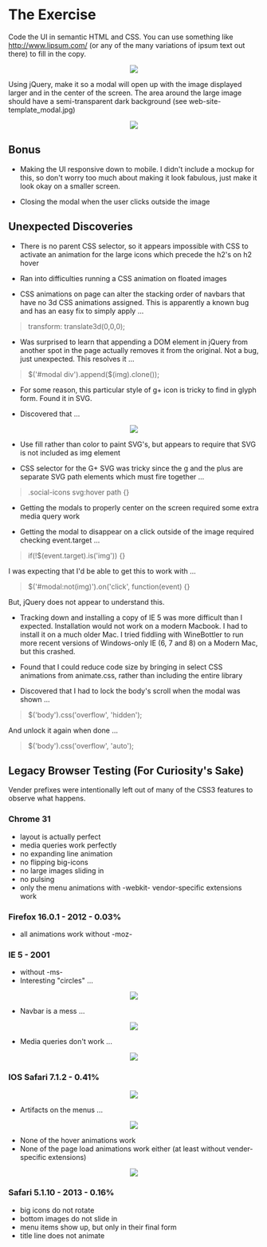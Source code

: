 # The Exercise

Code the UI in semantic HTML and CSS. You can use something like http://www.lipsum.com/ (or any of the many variations of ipsum text out there) to fill in the copy. 

<p align="center">
  <img src="https://github.com/worldviewer/css-html-practice/blob/css-animations/web-site-template.png" />
</p>

Using jQuery, make it so a modal will open up with the image displayed larger and in the center of the screen. The area around the large image should have a semi-transparent dark background (see web-site-template_modal.jpg)

<p align="center">
  <img src="https://github.com/worldviewer/css-html-practice/blob/css-animations/web-site-template_modal.jpg" />
</p>

## Bonus

- Making the UI responsive down to mobile. I didn't include a mockup for this, so don't worry too much about making it look fabulous, just make it look okay on a smaller screen. 

- Closing the modal when the user clicks outside the image

## Unexpected Discoveries

- There is no parent CSS selector, so it appears impossible with CSS to activate an animation for the large icons which precede the h2's on h2 hover

- Ran into difficulties running a CSS animation on floated images

- CSS animations on page can alter the stacking order of navbars that have no 3d CSS animations assigned.  This is apparently a known bug and has an easy fix to simply apply ...

> transform: translate3d(0,0,0);

- Was surprised to learn that appending a DOM element in jQuery from another spot in the page actually removes it from the original.  Not a bug, just unexpected.  This resolves it ...

> $('#modal div').append($(img).clone());

- For some reason, this particular style of g+ icon is tricky to find in glyph form.  Found it in SVG.

- Discovered that ...

<p align="center">
  <img src="https://github.com/worldviewer/css-html-practice/blob/css-animations/one-does-not-simply.jpg" />
</p>

- Use fill rather than color to paint SVG's, but appears to require that SVG is not included as img element

- CSS selector for the G+ SVG was tricky since the g and the plus are separate SVG path elements which must fire together ...

> .social-icons svg:hover path {}

- Getting the modals to properly center on the screen required some extra media query work

- Getting the modal to disappear on a click outside of the image required checking event.target ...

> if(!$(event.target).is('img')) {}

I was expecting that I'd be able to get this to work with ...

> $('#modal:not(img)').on('click', function(event) {}

But, jQuery does not appear to understand this.

- Tracking down and installing a copy of IE 5 was more difficult than I expected.  Installation would not work on a modern Macbook.  I had to install it on a much older Mac.  I tried fiddling with WineBottler to run more recent versions of Windows-only IE (6, 7 and 8) on a Modern Mac, but this crashed.

- Found that I could reduce code size by bringing in select CSS animations from animate.css, rather than including the entire library

- Discovered that I had to lock the body's scroll when the modal was shown ...

> $('body').css('overflow', 'hidden');

And unlock it again when done ...

> $('body').css('overflow', 'auto');

## Legacy Browser Testing (For Curiosity's Sake)

Vender prefixes were intentionally left out of many of the CSS3 features to observe what happens.

### Chrome 31
- layout is actually perfect
- media queries work perfectly
- no expanding line animation
- no flipping big-icons
- no large images sliding in
- no pulsing
- only the menu animations with -webkit- vendor-specific extensions work

### Firefox 16.0.1 - 2012 - 0.03%
- all animations work without -moz-

### IE 5 - 2001
- without -ms-
- Interesting "circles" ...

<p align="center">
  <img src="https://github.com/worldviewer/css-html-practice/blob/css-animations/browser-testing/ie5-1.jpg" />
</p>

- Navbar is a mess ...

<p align="center">
  <img src="https://github.com/worldviewer/css-html-practice/blob/css-animations/browser-testing/ie5-2.jpg" />
</p>

- Media queries don't work ...

<p align="center">
  <img src="https://github.com/worldviewer/css-html-practice/blob/css-animations/browser-testing/ie5-3.jpg" />
</p>

### IOS Safari 7.1.2 - 0.41%

<p align="center">
  <img src="https://github.com/worldviewer/css-html-practice/blob/css-animations/browser-testing/default-page-view.png" />
</p>

- Artifacts on the menus ...

<p align="center">
  <img src="https://github.com/worldviewer/css-html-practice/blob/css-animations/browser-testing/menu-artifact.png" />
</p>

- None of the hover animations work
- None of the page load animations work either (at least without vender-specific extensions)

<p align="center">
  <img src="https://github.com/worldviewer/css-html-practice/blob/css-animations/browser-testing/none-of-the-page-load-animations-work.png" />
</p>

### Safari 5.1.10 - 2013 - 0.16%
- big icons do not rotate
- bottom images do not slide in
- menu items show up, but only in their final form
- title line does not animate
